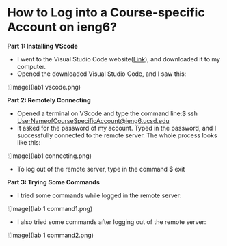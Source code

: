 # How to Log into a Course-specific Account on ieng6?

**Part 1: Installing VScode**
- I went to the Visual Studio Code website([Link](https://code.visualstudio.com)), and downloaded it to my computer.
- Opened the downloaded Visual Studio Code, and I saw this:

![Image](lab1 vscode.png)

**Part 2: Remotely Connecting**
- Opened a terminal on VScode and type the command line:$ ssh UserNameofCourseSpecificAccount@ieng6.ucsd.edu
- It asked for the password of my account. Typed in the password, and I successfully connected to the remote server. The whole process looks like this:

![Image](lab1 connecting.png)
- To log out of the remote server, type in the command $ exit

**Part 3: Trying Some Commands**
- I tried some commands while logged in the remote server:

![Image](lab 1 command1.png)
- I also tried some commands after logging out of the remote server:

![Image](lab 1 command2.png)
